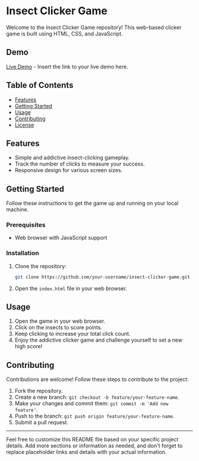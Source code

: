 # Insect Clicker Game

Welcome to the Insect Clicker Game repository! This web-based clicker game is built using HTML, CSS, and JavaScript.

## Demo

[Live Demo](#) - Insert the link to your live demo here.

## Table of Contents

- [Features](#features)
- [Getting Started](#getting-started)
- [Usage](#usage)
- [Contributing](#contributing)
- [License](#license)

## Features

- Simple and addictive insect-clicking gameplay.
- Track the number of clicks to measure your success.
- Responsive design for various screen sizes.

## Getting Started

Follow these instructions to get the game up and running on your local machine.

### Prerequisites

- Web browser with JavaScript support

### Installation

1. Clone the repository:

    ```bash
    git clone https://github.com/your-username/insect-clicker-game.git
    ```

2. Open the `index.html` file in your web browser.

## Usage

1. Open the game in your web browser.
2. Click on the insects to score points.
3. Keep clicking to increase your total click count.
4. Enjoy the addictive clicker game and challenge yourself to set a new high score!

## Contributing

Contributions are welcome! Follow these steps to contribute to the project:

1. Fork the repository.
2. Create a new branch: `git checkout -b feature/your-feature-name`.
3. Make your changes and commit them: `git commit -m 'Add new feature'`.
4. Push to the branch: `git push origin feature/your-feature-name`.
5. Submit a pull request.

---

Feel free to customize this README file based on your specific project details. Add more sections or information as needed, and don't forget to replace placeholder links and details with your actual information.
